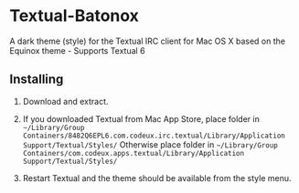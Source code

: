 # Textual-Batonox
A  dark theme (style) for the Textual IRC client for Mac OS X based on the Equinox theme - Supports Textual 6



## Installing

1. Download and extract.

2. If you downloaded Textual from Mac App Store, place folder in
`~/Library/Group Containers/8482Q6EPL6.com.codeux.irc.textual/Library/Application Support/Textual/Styles/`
  Otherwise place folder in
`~/Library/Group Containers/com.codeux.apps.textual/Library/Application Support/Textual/Styles/`

3. Restart Textual and the theme should be available from the style menu.
